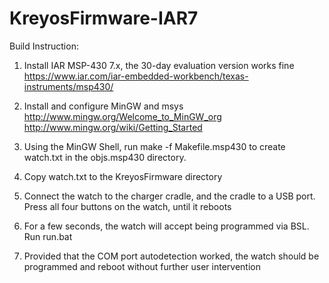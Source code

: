 KreyosFirmware-IAR7
===================

Build Instruction:  
1. Install IAR MSP-430 7.x, the 30-day evaluation version works fine  
https://www.iar.com/iar-embedded-workbench/texas-instruments/msp430/  

2. Install and configure MinGW and msys  
http://www.mingw.org/Welcome_to_MinGW_org  
http://www.mingw.org/wiki/Getting_Started

3. Using the MinGW Shell, run make -f Makefile.msp430 to create watch.txt in the objs.msp430 directory.  

4. Copy watch.txt to the KreyosFirmware directory

5. Connect the watch to the charger cradle, and the cradle to a USB port. Press all four buttons on the watch, until it reboots  

6. For a few seconds, the watch will accept being programmed via BSL. Run run.bat  

7. Provided that the COM port autodetection worked, the watch should be programmed and reboot without further user intervention  

